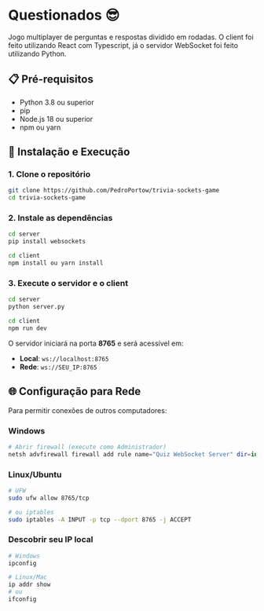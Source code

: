 # Questionados 😎

Jogo multiplayer de perguntas e respostas dividido em rodadas. O client foi feito utilizando React com Typescript, já o servidor
WebSocket foi feito utilizando Python.

## 📋 Pré-requisitos

- Python 3.8 ou superior
- pip
- Node.js 18 ou superior
- npm ou yarn

## 🚀 Instalação e Execução

### 1. Clone o repositório

```bash
git clone https://github.com/PedroPortow/trivia-sockets-game
cd trivia-sockets-game
```

### 2. Instale as dependências

```bash
cd server
pip install websockets
```

```bash
cd client
npm install ou yarn install
```

### 3. Execute o servidor e o client

```bash
cd server
python server.py
```

```bash
cd client
npm run dev
```

O servidor iniciará na porta **8765** e será acessível em:

- **Local**: `ws://localhost:8765`
- **Rede**: `ws://SEU_IP:8765`

## 🌐 Configuração para Rede

Para permitir conexões de outros computadores:

### Windows

```powershell
# Abrir firewall (execute como Administrador)
netsh advfirewall firewall add rule name="Quiz WebSocket Server" dir=in action=allow protocol=TCP localport=8765
```

### Linux/Ubuntu

```bash
# UFW
sudo ufw allow 8765/tcp

# ou iptables
sudo iptables -A INPUT -p tcp --dport 8765 -j ACCEPT
```

### Descobrir seu IP local

```bash
# Windows
ipconfig

# Linux/Mac
ip addr show
# ou
ifconfig
```
